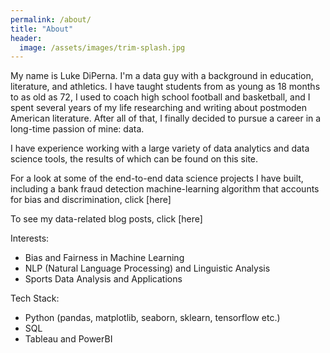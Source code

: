 ```yaml
---
permalink: /about/
title: "About"
header:
  image: /assets/images/trim-splash.jpg 
---
```


My name is Luke DiPerna. I'm a data guy with a background in education, literature, and athletics. I have taught students from as young as 18 months to as old as 72, I used to coach high school football and basketball, and I spent several years of my life researching and writing about postmoden American literature. After all of that, I finally decided to pursue a career in a long-time passion of mine: data.

I have experience working with a large variety of data analytics and data science tools, the results of which can be found on this site. 

For a look at some of the end-to-end data science projects I have built, including a bank fraud detection machine-learning algorithm that accounts for bias and discrimination, click [here]

To see my data-related blog posts, click [here]

Interests:
  - Bias and Fairness in Machine Learning
  - NLP (Natural Language Processing) and Linguistic Analysis
  - Sports Data Analysis and Applications

Tech Stack:
  - Python (pandas, matplotlib, seaborn, sklearn, tensorflow etc.)
  - SQL
  - Tableau and PowerBI

<!-- You can also find me at:
  - Github
  - Email
  - Twitter
 -->
